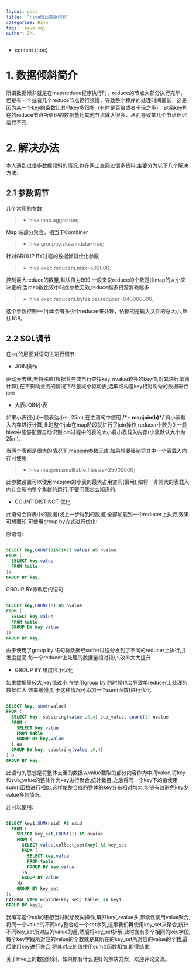 ```yaml
---
layout: post
title:  "hive防止数据倾斜"
categories: Hive
tags:  hive sql
author: ZhL
---
```


* content
{:toc}

# 1. 数据倾斜简介
所谓数据倾斜就是在map/reduce程序执行时，reduce的节点大部分执行完毕，但是有一个或者几个reduce节点运行很慢，导致整个程序的处理时间很长，这是因为某一个key的条数比其他key多很多（有时是百倍或者千倍之多），这条key所在的reduce节点所处理的数据量比其他节点就大很多，从而导致某几个节点迟迟运行不完.



# 2. 解决办法

本人遇到过很多数据倾斜的情况,也在网上查阅过很多资料,主要分为以下几个解决方法:

## 2.1 参数调节

几个常用的参数

>- hive.map.aggr=true;

Map 端部分聚合，相当于Combiner

>- hive.groupby.skewindata=true;

针对GROUP BY过程的数据倾斜优化参数

>- hive.exec.reducers.max=500000;

控制最大reduce的数量,默认值为999,一般来说reduce的个数是由map的大小来决定的,当map数比较小时此参数无效,reduce越多资源消耗越多

>- hive.exec.reducers.bytes.per.reducer=640000000;

这个参数控制一个job会有多少个reducer来处理，依据的是输入文件的总大小,默认1GB。


## 2.2 SQL调节

在sql的层面对语句进进行调节:

- JOIN操作

驱动表去重,去特殊值(根据业务或自行查找key_nvalue较多的key值,对其进行单独计算),在不影响业务的情况下尽量减小驱动表,选取或构造key相对均匀的数据进行join

- 大表JOIN小表

如果小表很小(一般表达小<=25m),在主语句中使用 **/\*+ mapjoin(b)\*/** 将小表载入内存进行计算,此时整个job在map阶段就进行了join操作,reducer个数为0,一般hive中能够配置自动识别join过程中的表的大小将小表载入内存(小表默认大小为25m).

当两个表都是很大的情况下,mapjoin参数无效,如果想要强制将其中一个表载入内存可使用:

>- hive.mapjoin.smalltable.filesize=25000000;

此参数设置可以使用mapjoin的小表的最大占用空间(慎用),如将一非常大的表载入内存会影响整个集群的运行,不要问我怎么知道的.

- COUNT DISTINCT 优化

此语句会将表中的数据(或上一步得到的数据)全部加载到一个reducer上执行,效果可想而知,可使用group by方式进行优化:

原语句:

```sql

SELECT key,COUNT(DISTINCT value) AS nvalue
FROM (
  SELECT key,value
  FROM table
)a
GROUP BY key;

```

GROUP BY修改后的语句:
```sql

SELECT key,COUNT(1) AS nvalue
FROM (
  SELECT key,value
  FROM table
  GROUP BY key,value
)a
GROUP BY key;

```

由于使用了group by 语句将数据经suffer过程分发到了不同的reducer上执行,并发度提高,每一个reducer上处理的数据量相对较小,效率大大提升

- GROUP BY 维度过小优化

如果数据量较大,key值过小,在使用group by 的时候也会导致单reducer上处理的数据过大,效率缓慢,对于这种情况可添加一个sum(函数)进行优化:

```sql

SELECT key, sum(nvalue)
FROM (
  SELECT key, substring(value ,0,4) sub_value, count(1) nvalue  
  FROM (
    SELECT key,value
    FROM table
    GROUP BY key,value
  ) aa
  GROUP BY key, substring(value ,0,4)
) b
GROUP BY key;

```

此语句的思想是将整体去重的数据以value截取的部分内容作为中间value,将key和sub_value的整体作为key进行聚合,统计数目,之后将同一个key下的值使用sum()函数进行相加,这样使整合成的整体的key分布相对均匀,能够有效避免key少value多的情况.

还可以使用:

```sql

SELECT key1,SUM(nzid) AS nzid
  FROM (
    SELECT key_set,COUNT(1) AS nvalue
    FROM (
      SELECT value,collect_set(key) AS key_set
      FROM (
        SELECT key,value
        FROM table
        GROUP BY key,value
      )a
      GROUP BY value
    )b
    GROUP BY key_set
)c
LATERAL VIEW explode(key_set) table1 as key1
GROUP BY key1;

```

我编写这个sql的思想当时就想反向操作,既然key少value多,那索性使用value聚合,将同一个value的不同key整合成一个set序列,这事我们再使用key_set来聚合,统计不同key_set所对应的value的量,然后将key_set拆解,此时含有多个相同的key字段,每个key字段所对应的value的个数就是其所在的key_set所对应的value的个数,最后使用key进行聚合,将其对应的值使用sum()函数相加,即得结果.


关于hive上的数据倾斜，如果你有什么更好的解决方案，欢迎评论交流。
